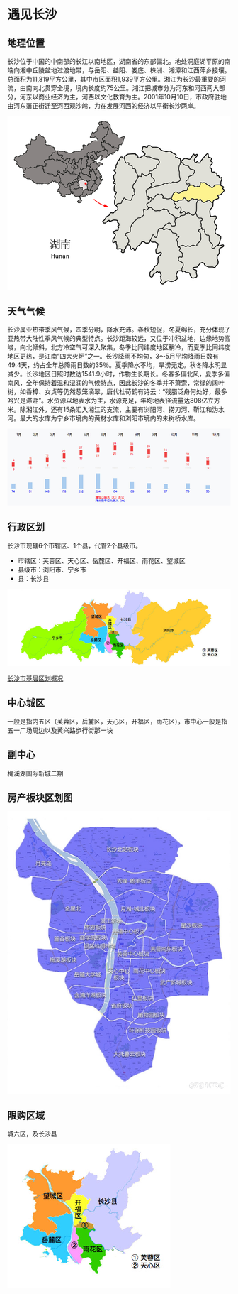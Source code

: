 # 遇见长沙

## 地理位置
长沙位于中国的中南部的长江以南地区，湖南省的东部偏北。地处洞庭湖平原的南端向湘中丘陵盆地过渡地带，与岳阳、益阳、娄底、株洲、湘潭和江西萍乡接壤。总面积为11,819平方公里，其中市区面积1,939平方公里。湘江为长沙最重要的河流，由南向北贯穿全境，境内长度约75公里。湘江把城市分为河东和河西两大部分，河东以商业经济为主，河西以文化教育为主。2001年10月10日，市政府驻地由河东藩正街迁至河西观沙岭，力在发展河西的经济以平衡长沙两岸。

![地理位置](../images/position.png)


## 天气气候
长沙属亚热带季风气候，四季分明，降水充沛。春秋短促，冬夏绵长，充分体现了亚热带大陆性季风气候的典型特点。长沙距海较远，又位于冲积盆地，边缘地势高峻，向北倾斜，北方冷空气可深入聚集，冬季比同纬度地区稍冷，而夏季比同纬度地区更热，是江南“四大火炉”之一。长沙降雨不均匀，3～5月平均降雨日数有49.4天，约占全年总降雨日数的35％。夏季降水不均，旱涝无定。秋冬降水明显减少。长沙地区日照时数达1541.9小时，作物生长期长。冬春多偏北风，夏季多偏南风，全年保持着温和湿润的气候特点，因此长沙的冬季并不萧索，常绿的阔叶树，如香樟、女贞等仍然葱笼滴翠，唐代杜荀鹤有诗云：“残腊泛舟何处好，最多吟兴是滞湘”。水资源以地表水为主，水源充足，年均地表径流量达808亿立方米。除湘江外，还有15条汇入湘江的支流，主要有浏阳河、捞刀河、靳江和沩水河。最大的水库为宁乡市境内的黄材水库和浏阳市境内的朱树桥水库。

![天气气候](../images/readme-tianqiqihou.jpg)


## 行政区划
长沙市现辖6个市辖区、1个县，代管2个县级市。
- 市辖区：芙蓉区、天心区、岳麓区、开福区、雨花区、望城区
- 县级市：浏阳市、宁乡市
- 县：长沙县

![行政区划图](../images/readme-xingzhengquhua.jpg)

[长沙市基层区划概况](./长沙市基层区划概况.md)


## 中心城区
一般是指内五区（芙蓉区，岳麓区，天心区，开福区，雨花区），市中心一般是指五一广场周边以及黄兴路步行街那一块


## 副中心
梅溪湖国际新城二期


## 房产板块区划图

![房产板块区划图](../images/readme-fangchanbankuai.jpg)


## 限购区域
城六区，及长沙县

![限购区域](../images/readme-xiangouquyu.jpg)


<!-- ## 轨道交通

![长株潭城际轨道](../images/长株潭城际轨道交通.jpg) -->

